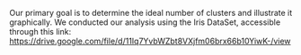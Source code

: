 Our primary goal is to determine the ideal number of clusters and illustrate it graphically. We conducted our analysis using the Iris DataSet, accessible through this link: https://drive.google.com/file/d/11Iq7YvbWZbt8VXjfm06brx66b10YiwK-/view 
